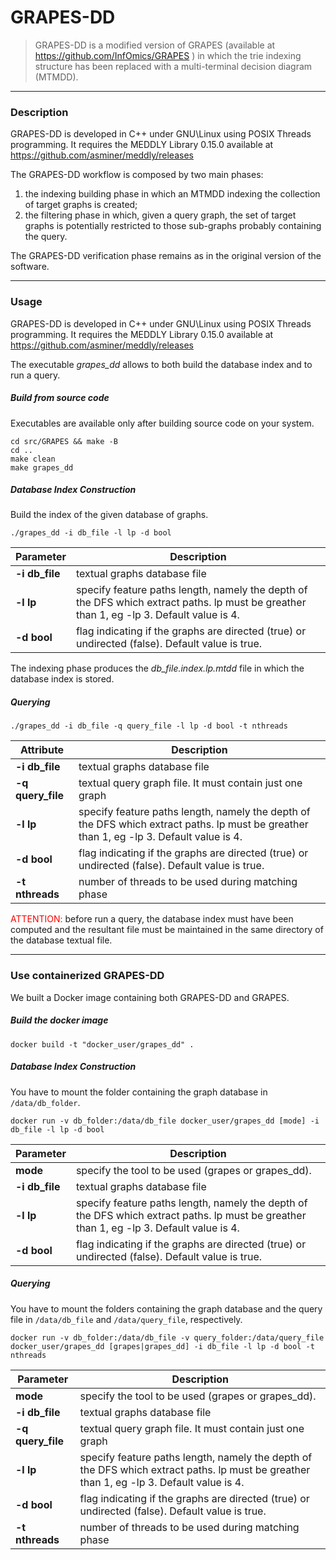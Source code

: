 # GRAPES-DD
> GRAPES-DD is a modified version of GRAPES (available at https://github.com/InfOmics/GRAPES ) in which the trie indexing structure has been replaced with a multi-terminal decision diagram (MTMDD). 

<hr/>

### Description 

GRAPES-DD is developed in C++ under GNU\Linux using POSIX Threads programming.
It requires the MEDDLY Library 0.15.0 available at https://github.com/asminer/meddly/releases

The GRAPES-DD workflow is composed by two main phases:
1. the indexing building phase in which an MTMDD indexing the collection of target graphs is created;
2. the filtering phase in which, given a query graph, the set of target graphs is potentially restricted to those sub-graphs probably containing the query.

The GRAPES-DD verification phase remains as in the original version of the software.

<hr/>

### Usage

GRAPES-DD is developed in C++ under GNU\Linux using POSIX Threads programming.
It requires the MEDDLY Library 0.15.0 available at https://github.com/asminer/meddly/releases

The executable *grapes_dd* allows to both build the database index and to run a query. 

##### Build from source code 

Executables are available only after building source code on your system.

```
cd src/GRAPES && make -B 
cd ..
make clean
make grapes_dd
```

##### Database Index Construction

Build the index of the given database of graphs.
```
./grapes_dd -i db_file -l lp -d bool 
```

| Parameter | Description |
|-----------------------|-------------|
|**-i db_file**| textual graphs database file|
|**-l lp**| specify feature paths length, namely the depth of the DFS which extract paths. lp must be greather than 1, eg -lp 3. Default value is 4.
|**-d bool**| flag indicating if the graphs are directed (true) or undirected (false). Default value is true.

The indexing phase  produces the *db_file.index.lp.mtdd* file in which the database index is stored.

##### Querying
```
./grapes_dd -i db_file -q query_file -l lp -d bool -t nthreads
```

| Attribute | Description |
|-----------------------|-------------|
|**-i db_file** | textual graphs database file|
|**-q query_file** | textual query graph file. It must contain just one graph |
|**-l lp**| specify feature paths length, namely the depth of the DFS which extract paths. lp must be greather than 1, eg -lp 3. Default value is 4. 
|**-d bool**| flag indicating if the graphs are directed (true) or undirected (false). Default value is true. 
|**-t nthreads**| number of threads to be used during matching phase 

<span style="color:red">ATTENTION:</span> before run a query, the database index must have been computed and the resultant file must be maintained in the same directory of the database textual file.


<hr/>

### Use containerized GRAPES-DD 

We built a Docker image containing both GRAPES-DD and GRAPES.

##### Build the docker image

```docker build -t "docker_user/grapes_dd" .```

##### Database Index Construction 

You have to mount the folder containing the graph database in ```/data/db_folder```.

```docker run -v db_folder:/data/db_file docker_user/grapes_dd [mode] -i db_file -l lp -d bool```


| Parameter | Description |
|-----------------------|-------------|
|**mode**| specify the tool to be used (grapes or grapes_dd). 
|**-i db_file**| textual graphs database file|
|**-l lp**| specify feature paths length, namely the depth of the DFS which extract paths. lp must be greather than 1, eg -lp 3. Default value is 4.
|**-d bool**| flag indicating if the graphs are directed (true) or undirected (false). Default value is true.


##### Querying

You have to mount the folders containing the graph database and the query file in ```/data/db_file``` and ```/data/query_file```, respectively. 

```docker run -v db_folder:/data/db_file -v query_folder:/data/query_file docker_user/grapes_dd [grapes|grapes_dd] -i db_file -l lp -d bool -t nthreads```


| Parameter | Description |
|-----------------------|-------------|
|**mode**| specify the tool to be used (grapes or grapes_dd). 
|**-i db_file**| textual graphs database file|
|**-q query_file** | textual query graph file. It must contain just one graph |
|**-l lp**| specify feature paths length, namely the depth of the DFS which extract paths. lp must be greather than 1, eg -lp 3. Default value is 4.
|**-d bool**| flag indicating if the graphs are directed (true) or undirected (false). Default value is true.
|**-t nthreads**| number of threads to be used during matching phase 



